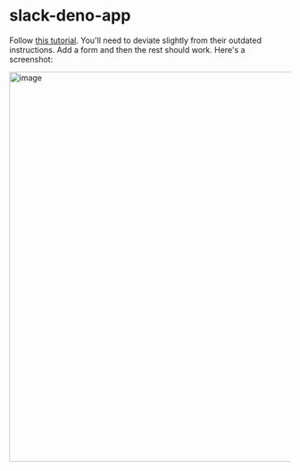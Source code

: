 # slack-deno-app
Follow [this tutorial](https://api.slack.com/tutorials/tracks/wfb-function#next).
You'll need to deviate slightly from their outdated instructions. Add a form and then the rest should work. Here's a screenshot: <br>


<img width="698" alt="image" src="https://github.com/aaronhmiller/slack-deno-app/assets/223486/25ef391d-1634-49c3-a162-b4c45ff7b51e">
